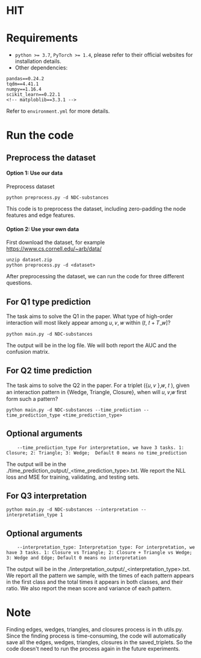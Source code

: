 # HIT

# Requirements
* `python >= 3.7`, `PyTorch >= 1.4`, please refer to their official websites for installation details.
* Other dependencies:
```{bash}
pandas==0.24.2
tqdm==4.41.1
numpy==1.16.4
scikit_learn==0.22.1
<!-- matploblib==3.3.1 -->
```
Refer to `environment.yml` for more details.

# Run the code
## Preprocess the dataset
#### Option 1: Use our data

Preprocess dataset
```{bash}
python preprocess.py -d NDC-substances
```

This code is to preprocess the dataset, including zero-padding the node features and edge features.

#### Option 2: Use your own data
First download the dataset, for example https://www.cs.cornell.edu/~arb/data/
```{bash}
unzip dataset.zip
python preprocess.py -d <dataset>
```

After preprocessing the dataset, we can run the code for three different questions.
## For Q1 type prediction
The task aims to solve the Q1 in the paper. What type of high-order interaction will most likely appear among 𝑢, 𝑣, 𝑤 within (𝑡, 𝑡 + 𝑇_𝑤]?

```{bash}
python main.py -d NDC-substances
```

The output will be in the log file. We will both report the AUC and the confusion matrix.

## For Q2 time prediction
The task aims to solve the Q2 in the paper. For a triplet ({𝑢, 𝑣 },𝑤, 𝑡 ), given an interaction pattern in {Wedge, Triangle, Closure}, when will 𝑢, 𝑣,𝑤 first form such
a pattern?

```{bash}
python main.py -d NDC-substances --time_prediction --time_prediction_type <time_prediction_type>
```
## Optional arguments
```{txt}
    --time_prediction_type For interpretation, we have 3 tasks. 1: Closure; 2: Triangle; 3: Wedge;  Default 0 means no time_prediction
```

The output will be in the ./time_prediction_output/<dataset>_<time_prediction_type>.txt.
We report the NLL loss and MSE for training, validating, and testing sets.


## For Q3 interpretation
```{bash}
python main.py -d NDC-substances --interpretation --interpretation_type 1
```

## Optional arguments
```{txt}
    --interpretation_type: Interpretation type: For interpretation, we have 3 tasks. 1: Closure vs Triangle; 2: Closure + Triangle vs Wedge; 3: Wedge and Edge; Default 0 means no interpretation
```
The output will be in the ./interpretation_output/<dataset>_<interpretation_type>.txt.
We report all the pattern we sample, with the times of each pattern appears in the first class and the total times it appears in both classes, and their ratio. We also report the mean score and variance of each pattern.


# Note

Finding edges, wedges, triangles, and closures process is in th utils.py. Since the finding process is time-consuming, the code will automatically save all the edges, wedges, triangles, closures in the saved_triplets. So the code doesn't need to run the process again in the future experiments.
